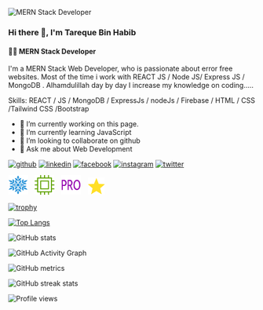 ![MERN Stack Developer](https://media-exp1.licdn.com/dms/image/D5616AQGmAuUCRUdHqg/profile-displaybackgroundimage-shrink_350_1400/0/1670511243298?e=1675900800&v=beta&t=wI9-BM2zWTBWukAbBcXgMCB01YYSl7fUE9s7bleW6KA)

### Hi there 👋, I'm Tareque Bin Habib
#### 🧑‍💻 MERN Stack Developer


I'm a MERN Stack Web Developer, who is passionate about error free websites. Most of the time i work with REACT JS / Node JS/ Express JS / MongoDB . Alhamdulillah day by day I increase my knowledge on coding..... 

Skills:  REACT / JS / MongoDB / ExpressJs / nodeJs  / Firebase / HTML  / CSS /Tailwind CSS /Bootstrap 

- 🔭 I’m currently working on this page. 
- 🌱 I’m currently learning JavaScript 
- 👯 I’m looking to collaborate on github 
- 💬 Ask me about Web Development 


[<img src='https://cdn.jsdelivr.net/npm/simple-icons@3.0.1/icons/github.svg' alt='github' height='40'>](https://github.com/tareque-bin-habib)  [<img src='https://cdn.jsdelivr.net/npm/simple-icons@3.0.1/icons/linkedin.svg' alt='linkedin' height='40'>](https://www.linkedin.com/in/tareque-bin-habib/)  [<img src='https://cdn.jsdelivr.net/npm/simple-icons@3.0.1/icons/facebook.svg' alt='facebook' height='40'>](https://www.facebook.com/tarequebinhabib.shad)  [<img src='https://cdn.jsdelivr.net/npm/simple-icons@3.0.1/icons/instagram.svg' alt='instagram' height='40'>](https://www.instagram.com/tareque_bin_habib/)  [<img src='https://cdn.jsdelivr.net/npm/simple-icons@3.0.1/icons/twitter.svg' alt='twitter' height='40'>](https://twitter.com/developer_tbh)  

<a href='https://archiveprogram.github.com/'><img src='https://raw.githubusercontent.com/acervenky/animated-github-badges/master/assets/acbadge.gif' width='40' height='40'></a> <a href='https://docs.github.com/en/developers'><img src='https://raw.githubusercontent.com/acervenky/animated-github-badges/master/assets/devbadge.gif' width='40' height='40'></a> <a href='https://github.com/pricing'><img src='https://raw.githubusercontent.com/acervenky/animated-github-badges/master/assets/pro.gif' width='40' height='40'></a> <a href='https://stars.github.com/'><img src='https://raw.githubusercontent.com/acervenky/animated-github-badges/master/assets/starbadge.gif' width='35' height='35'></a> 

[![trophy](https://github-profile-trophy.vercel.app/?username=tareque-bin-habib)](https://github.com/ryo-ma/github-profile-trophy)

[![Top Langs](https://github-readme-stats.vercel.app/api/top-langs/?username=tareque-bin-habib)](https://github.com/anuraghazra/github-readme-stats)

![GitHub stats](https://github-readme-stats.vercel.app/api?username=tareque-bin-habib&show_icons=true&count_private=true)  

![GitHub Activity Graph](https://activity-graph.herokuapp.com/graph?username=tareque-bin-habib)  

![GitHub metrics](https://metrics.lecoq.io/tareque-bin-habib)  

![GitHub streak stats](https://streak-stats.demolab.com/?user=tareque-bin-habib)  

![Profile views](https://gpvc.arturio.dev/tareque-bin-habib)  
